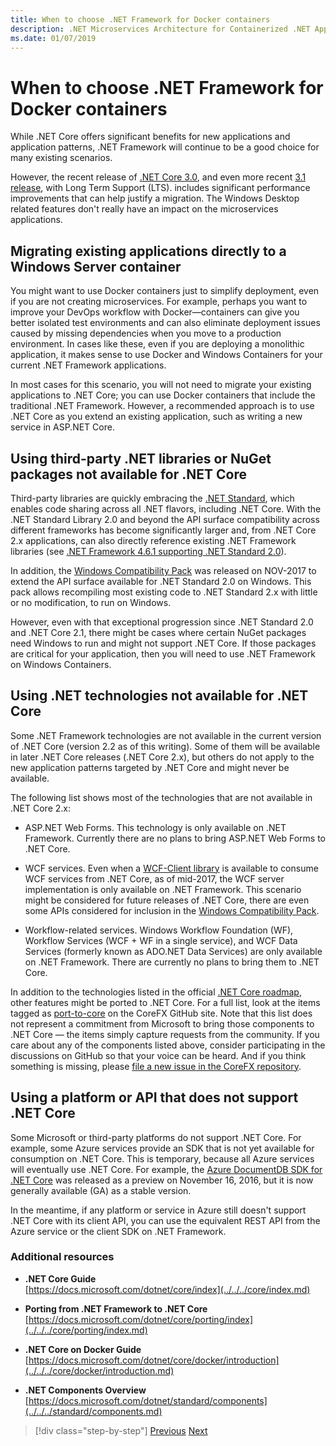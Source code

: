 ```yaml
---
title: When to choose .NET Framework for Docker containers
description: .NET Microservices Architecture for Containerized .NET Applications | When to choose .NET Framework for Docker containers
ms.date: 01/07/2019
---
```

# When to choose .NET Framework for Docker containers

While .NET Core offers significant benefits for new applications and application patterns, .NET Framework will continue to be a good choice for many existing scenarios.

However, the recent release of [.NET Core 3.0](https://devblogs.microsoft.com/dotnet/announcing-net-core-3-0/), and even more recent [3.1 release](https://devblogs.microsoft.com/dotnet/announcing-net-core-3-1/), with Long Term Support (LTS). includes significant performance improvements that can help justify a migration. The Windows Desktop related features don't really have an impact on the microservices applications.

## Migrating existing applications directly to a Windows Server container

You might want to use Docker containers just to simplify deployment, even if you are not creating microservices. For example, perhaps you want to improve your DevOps workflow with Docker—containers can give you better isolated test environments and can also eliminate deployment issues caused by missing dependencies when you move to a production environment. In cases like these, even if you are deploying a monolithic application, it makes sense to use Docker and Windows Containers for your current .NET Framework applications.

In most cases for this scenario, you will not need to migrate your existing applications to .NET Core; you can use Docker containers that include the traditional .NET Framework. However, a recommended approach is to use .NET Core as you extend an existing application, such as writing a new service in ASP.NET Core.

## Using third-party .NET libraries or NuGet packages not available for .NET Core

Third-party libraries are quickly embracing the [.NET Standard](../../../standard/net-standard.md), which enables code sharing across all .NET flavors, including .NET Core. With the .NET Standard Library 2.0 and beyond the API surface compatibility across different frameworks has become significantly larger and, from .NET Core 2.x applications, can also directly reference existing .NET Framework libraries (see [.NET Framework 4.6.1 supporting .NET Standard 2.0](https://github.com/dotnet/standard/blob/master/docs/planning/netstandard-2.0/README.md#net-framework-461-supporting-net-standard-20)).

In addition, the [Windows Compatibility Pack](../../../core/porting/windows-compat-pack.md) was released on NOV-2017 to extend the API surface available for .NET Standard 2.0 on Windows. This pack allows recompiling most existing code to .NET Standard 2.x with little or no modification, to run on Windows.

However, even with that exceptional progression since .NET Standard 2.0 and .NET Core 2.1, there might be cases where certain NuGet packages need Windows to run and might not support .NET Core. If those packages are critical for your application, then you will need to use .NET Framework on Windows Containers.

## Using .NET technologies not available for .NET Core

Some .NET Framework technologies are not available in the current version of .NET Core (version 2.2 as of this writing). Some of them will be available in later .NET Core releases (.NET Core 2.x), but others do not apply to the new application patterns targeted by .NET Core and might never be available.

The following list shows most of the technologies that are not available in .NET Core 2.x:

- ASP.NET Web Forms. This technology is only available on .NET Framework. Currently there are no plans to bring ASP.NET Web Forms to .NET Core.

- WCF services. Even when a [WCF-Client library](https://github.com/dotnet/wcf) is available to consume WCF services from .NET Core, as of mid-2017, the WCF server implementation is only available on .NET Framework. This scenario might be considered for future releases of .NET Core, there are even some APIs considered for inclusion in the [Windows Compatibility Pack](../../../core/porting/windows-compat-pack.md).

- Workflow-related services. Windows Workflow Foundation (WF), Workflow Services (WCF + WF in a single service), and WCF Data Services (formerly known as ADO.NET Data Services) are only available on .NET Framework. There are currently no plans to bring them to .NET Core.

In addition to the technologies listed in the official [.NET Core roadmap](https://github.com/aspnet/Home/wiki/Roadmap), other features might be ported to .NET Core. For a full list, look at the items tagged as [port-to-core](https://github.com/dotnet/corefx/issues?q=is%3Aopen+is%3Aissue+label%3Aport-to-core) on the CoreFX GitHub site. Note that this list does not represent a commitment from Microsoft to bring those components to .NET Core — the items simply capture requests from the community. If you care about any of the components listed above, consider participating in the discussions on GitHub so that your voice can be heard. And if you think something is missing, please [file a new issue in the CoreFX repository](https://github.com/dotnet/corefx/issues/new).

## Using a platform or API that does not support .NET Core

Some Microsoft or third-party platforms do not support .NET Core. For example, some Azure services provide an SDK that is not yet available for consumption on .NET Core. This is temporary, because all Azure services will eventually use .NET Core. For example, the [Azure DocumentDB SDK for .NET Core](https://www.nuget.org/packages/Microsoft.Azure.DocumentDB.Core) was released as a preview on November 16, 2016, but it is now generally available (GA) as a stable version.

In the meantime, if any platform or service in Azure still doesn't support .NET Core with its client API, you can use the equivalent REST API from the Azure service or the client SDK on .NET Framework.

### Additional resources

- **.NET Core Guide** \
  [https://docs.microsoft.com/dotnet/core/index](../../../core/index.md)

- **Porting from .NET Framework to .NET Core** \
  [https://docs.microsoft.com/dotnet/core/porting/index](../../../core/porting/index.md)

- **.NET Core on Docker Guide** \
  [https://docs.microsoft.com/dotnet/core/docker/introduction](../../../core/docker/introduction.md)

- **.NET Components Overview** \
  [https://docs.microsoft.com/dotnet/standard/components](../../../standard/components.md)

>[!div class="step-by-step"]
>[Previous](net-core-container-scenarios.md)
>[Next](container-framework-choice-factors.md)
